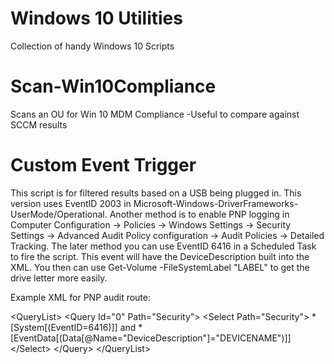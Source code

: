 # Windows 10 Utilities
Collection of handy Windows 10 Scripts

# Scan-Win10Compliance
Scans an OU for Win 10 MDM Compliance
-Useful to compare against SCCM results

# Custom Event Trigger
This script is for filtered results based on a USB being plugged in. This version uses 
EventID 2003 in Microsoft-Windows-DriverFrameworks-UserMode/Operational. Another method is
to enable PNP logging in Computer Configuration -> Policies -> Windows Settings ->
Security Settings -> Advanced Audit Policy configuration -> Audit Policies -> Detailed Tracking.
The later method you can use EventID 6416 in a Scheduled Task to fire the script. This event will have 
the DeviceDescription built into the XML. You then can use Get-Volume -FileSystemLabel "LABEL" to get
the drive letter more easily.

Example XML for PNP audit route:

\<QueryList>
  \<Query Id="0" Path="Security">
    \<Select Path="Security">
        \*[System[(EventID=6416)]] and *[EventData[(Data[@Name="DeviceDescription"]="DEVICENAME")]]
    \</Select>
  \</Query>
\</QueryList>
